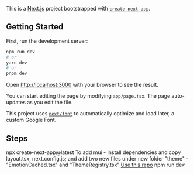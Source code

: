 This is a [Next.js](https://nextjs.org/) project bootstrapped with [`create-next-app`](https://github.com/vercel/next.js/tree/canary/packages/create-next-app).

## Getting Started

First, run the development server:

```bash
npm run dev
# or
yarn dev
# or
pnpm dev
```

Open [http://localhost:3000](http://localhost:3000) with your browser to see the result.

You can start editing the page by modifying `app/page.tsx`. The page auto-updates as you edit the file.

This project uses [`next/font`](https://nextjs.org/docs/basic-features/font-optimization) to automatically optimize and load Inter, a custom Google Font.

## Steps

npx create-next-app@latest
To add mui - install dependencies and copy layout.tsx, next.config.js; and add two new files under new folder "theme" - "EmotionCached.tsx" and "ThemeRegistry.tsx"
[Use this repo](https://github.com/AlexHappyCode/Next13-App-Router-And-Mui5-Example/tree/main)
npm run dev